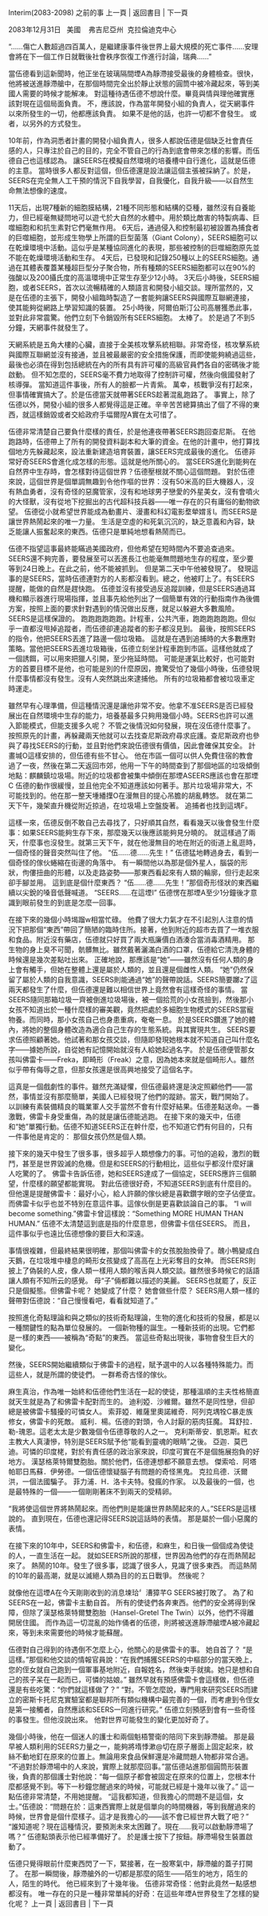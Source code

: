Interim(2083-2098) 之前的事 上一頁 | 返回書目 | 下一頁 


2083年12月31日&nbsp;&nbsp; 
美國&nbsp;&nbsp;&nbsp;&nbsp;弗吉尼亞州&nbsp;&nbsp;克拉倫迪克中心

“……傷亡人數超過四百萬人，是繼建康事件後世界上最大規模的死亡事件……安理會將在下一個工作日就戰後社會秩序恢復工作進行討論，瑞典……”

當伍德看到這新聞時，他正坐在玻璃隔間堙A為靜滯接受最後的身體檢查。很快，他將被送進靜滯艙中，在那個時間完全出於靜止狀態的圓筒中被冷藏起來，等到美國人需要的時候才能解凍。
對這種待遇伍德不想說什麼。畢竟與情與理他確實應該對現在這個局面負責。
不，應該說，作為當年開發小組的負責人，從天網事件以來所發生的一切，他都應該負責。
如果不是他的話，也許一切都不會發生。
或者，以另外的方式發生。

10年前，作為洞悉者計畫的開發小組負責人，很多人都說伍德是個缺乏社會責任感的人，只專注於自己的目的，完全不管自己的行為到底會帶來怎樣的影響。而伍德自己也這樣認為。
讓SEERS在模擬自然環境的培養槽中自行進化，這就是伍德的主意。
當時很多人都反對這個，但伍德還是設法讓這個主張被採納了。於是，SEERS在完全無人工干預的情況下自我學習，自我優化，自我升級——以自然生命無法想像的速度。

11天后，出現7種新的細胞膜結構，21種不同形態和結構的亞種，雖然沒有自養能力，但已經毫無疑問地可以遊弋於大自然的水體中。用於類比敵害的特製病毒、巨噬細胞和和抗生素對它們毫無作用。
6天后，通過侵入和控制最初被設置為捕食者的巨噬細胞，並形成生物學上所謂的巨型菌落（Giant Colony），SEERS細胞可以在乾燥環境中活動。這似乎是某種協同進化的表現，那些被控制的巨噬細胞原先並不能在乾燥環境活動和生存。
4天后，已發現和記錄250種以上的SEERS細胞。通過在其體表覆蓋某種超巨型分子聚合物，所有種類的SEERS細胞都可以在90%的強酸以及200攝氏度的高溫環境中正常生存至少12小時。
3天后小時後，SEERS細胞，或者SEERS，首次以流暢精確的人類語言和開發小組交談。理所當然的，又是在伍德的主張下，開發小組臨時製造了一套能夠讓SEERS與國際互聯網連接，使其能夠從網路上學習知識的裝置。
25小時後，阿爾伯斯汀公司高層獲悉此事，並對此非常震驚。他們立刻下令銷毀所有SEERS細胞。
太棒了。
於是過了不到5分鐘，天網事件就發生了。

天網系統是五角大樓的心臟，直接于全美核攻擊系統相聯。非常奇怪，核攻擊系統與國際互聯網並沒有接通，並且被最嚴密的安全措施保護，而即使能夠繞過這些，最後也必須在得到包括總統在內的所有具有許可權的高級官員們各自的密碼後才能啟動。
但不知怎麼的，SEERS毫不費力地取得了控制許可權，然後向俄國發射了核導彈。
當知道這件事後，所有人的臉都一片青紫。
萬幸，核戰爭沒有打起來，但事情確實搞大了。於是伍德當天就帶著SEERS趁著混亂跑路了。
事實上，除了伍德以外，開發小組的很多人都覺得這是正確。辛辛苦苦總算搞出了個了不得的東西，就這樣銷毀或者交給政府手堛爾隉A實在太可惜了。

伍德非常清楚自己要負什麼樣的責任，於是他連夜帶著SEERS跑回查尼斯。
在他跑路時，伍德帶上了所有的開發資料副本和大筆的資金。在他的計畫中，他打算找個地方先躲藏起來，設法重新建造培育裝置，讓SEERS完成最後的進化。
伍德非常好奇SEERS會進化成怎樣的形態。這就是他所關心的。
當SEERS進化到能夠在自然界中生存時，會怎樣對待這個世界？伍德壓根就不關心這個問題。
對於伍德來說，這個世界是個單調無趣到令他作嘔的世界：沒有50米高的巨大機器人，沒有熱血勇者，沒有奇怪的惡魔管家，沒有和地球男子戀愛的外星美女，沒有會噴火的大怪獸，沒有從地下挖掘出的古代超科技兵器——唯一存在的只有庸俗的動物欲望。
伍德從小就希望世界能成為動畫片、漫畫和科幻電影堥犖媦豸l。而SEERS是讓世界熱鬧起來的唯一力量。
生活是空虛的和死氣沉沉的，缺乏意義和內容，缺乏能讓人振奮起來的東西。伍德只是單純地想看熱鬧而已。

伍德不指望這事最終能瞞過美國政府，但他希望在短時間內不要追查過來。SEERS還不夠完善，要發展至可以丟進長江也能毫無問題地生存的程度，至少要等到24日晚上。在此之前，他不能被抓到。
但是第二天中午他被發現了。
發現這事的是SEERS，當時伍德連對方的人影都沒看到。總之，他被盯上了。有SEERS提醒，能做的自然是趕快跑。
伍德並沒有接受過反追蹤訓練，但是SEERS通過耳機和顯示器進行現場指揮，並且事先給他列出了一個簡單有效的行動指南作為後備方案，按照上面的要求針對遇到的情況做出反應，就足以躲避大多數風險。SEERS是這樣保證的。
跑跑跑跑跑跑。計程車，公共汽車，跑跑跑跑跑跑。但似乎一直都沒甩掉追蹤者，而伍德卻連追蹤者的影子都沒見到。
最後，按照SEERS的指令，他把SEERS丟進了路邊一個垃圾箱。
這就是在遇到追捕時的大多數應對策略。當他把SEERS丟進垃圾箱後，伍德立刻坐計程車跑到市區。這樣他就成了一個誘餌，可以用來把獵人引開，至少拖延時間。
可能是運氣比較好，也可能對方的首要目標不是他，也可能是別的什麼原因，擔驚受怕了幾個小時後，伍德發現什麼事情都沒有發生。沒有人突然跳出來逮捕他。
所有的垃圾箱都會被垃圾車定時運走。

雖然早有心理準備，但這種情況還是讓他非常不安。他拿不准SEERS是否已經發展出在自然環境中生存的能力，培養基最多只夠用幾個小時。SEERS也許可以進入節能模式，但能支援多久呢？
不管之後情況如何發展，現在沒伍德什麼事了。按照原先的計畫，再躲藏兩天他就可以去找查尼斯政府尋求庇護。查尼斯政府也參與了尋找SEERS的行動，並且對他們來說伍德很有價值，因此會確保其安全。
計畫堿O這樣安排的，但伍德有些不甘心。
他在市區一個可以供人免費住宿的教會過了一夜，然後在第二天返回市郊，他用一下午的時間查到了那個地區的垃圾傾倒地點：麒麟鎮垃圾場。附近的垃圾都會被集中傾倒在那堙ASEERS應該也會在那堙C
伍德的動作很緩慢，並且他完全不知道應該如何著手。那片垃圾場非常大，不可能找到的。他在那一整天堹繙擛O在漫無目的提心吊膽的胡亂轉悠。
就在第二天下午，幾架直升機從附近掠過，在垃圾場上空盤旋著。
追捕者也找到這堣F。

這樣一來，伍德反倒不敢自己去尋找了，只好順其自然，看看幾天以後會發生什麼事：如果SEERS能夠生存下來，那麼幾天以後應該能夠見分曉的。
就這樣過了兩天，什麼事也沒發生。就第三天下午，就在他漫無目的地在附近的街道上亂逛時，一個奇怪的聲音突然叫住了他。
“伍……德……先生！”
伍德猛地轉過身去，看到一個奇怪的傢伙蜷縮在街邊的角落中。
有一瞬間他以為那是個外星人，腦袋的形狀，佝僂扭曲的形體，以及走路姿勢——那東西看起來有人類的輪廓，但行走起來卻手腳並用。
這到底是個什麼東西？
“伍……德……先生！”那個奇形怪狀的東西繼續以尖銳的嗓音低聲喊道。
“SEERS……在這堙I”
伍德愣在那堙A至少1分鐘後才意識到眼前發生的到底是怎麼一回事。

在接下來的幾個小時堨蹓w相當忙碌。
他費了很大力氣才在不引起別人注意的情況下把那個“東西”帶回了簡陋的臨時住所。接著，他到附近的超市去買了一堆衣服和食品。附近沒有藥店，伍德就只好買了兩大瓶廉價白酒湊合當消毒酒精用。
那生物的身上臭不可聞，骯髒無比。雖然戴著灑滿白酒的口罩，伍德給它清洗身體的時候還是幾次差點吐出來。
正確地說，那應該是“她”——雖然沒有任何人類的身上會有觸手，但她在整體上還是屬於人類的，並且還是個雌性人類。
“她”仍然保留了屬於人類的自我意識，SEERS則能通過“她”的聲帶說話。SEERS簡要躑z了這兩天都發生了什麼，但伍德還是難以相信世界上竟然會有這樣奇怪的事情。
當SEERS隨同那箱垃圾一齊被倒進垃圾場後，被一個拾荒的小女孩撿到，然後那小女孩不知道出於一種什麼樣的審美觀，竟然把處於多細胞生物模式的SEERS當寵物養。而同時，那小女孩自己也身患重病，奄奄一息。
於是SEERS鑽進了她的體內，將她的整個身體改造為適合自己生存的生態系統。與其實現共生。
SEERS要求伍德照顧著她。他試著和那女孩交談，但隨即發現她根本就不知道自己叫什麼名字——據她所說，自從她有記憶開始就沒有人給她起過名字。
於是伍德便管那女孩叫佛雷卡——Freka，即畸形（Freak）之意，因為她本來就是個畸形人。雖然似乎帶有侮辱之意，但那女孩還是很高興地接受了這個名字。

這真是一個戲劇性的事件。雖然充滿疑懼，但伍德最終還是決定照顧他們——當然，事情並沒有那麼簡單，美國人已經發現了他們的蹤跡。當天，戰鬥開始了。
以訓練有素裝備精良的職業軍人交手當然不會有什麼好結果。伍德差點送命。一番激戰，佛雷卡身受重傷，為的就是讓伍德能逃跑。
在接下來的幾天中，伍德和“她”單獨行動。伍德不知道SEERS正在幹什麼，也不知道它們有何目的，只有一件事他是肯定的：
那個女孩仍然是個人類。

接下來的幾天中發生了很多事，很多超乎人類想像力的事。可怕的追殺，激烈的戰鬥，甚至是世界毀滅的危機。但是和SEERS的行動相比，這些似乎都沒什麼好讓人吃驚的了。
佛雷卡告訴伍德，她和SEERS達成了一個協定，SEERS應許三個願望，什麼樣的願望都能實現。
對此伍德很好奇，不知道SEERS到底有什麼目的。但他還是提醒佛雷卡：最好小心，給人許願的傢伙總是喜歡鑽字眼的空子佔便宜。而佛雷卡似乎也並不特別在意這件事。這傢伙倒是更喜歡談論自己的事。
 “I will become something.”佛雷卡曾這樣說：“Something MORE HUMAN THAN HUMAN.”
伍德不太清楚這到底是指的什麼意思，但佛雷卡信任SEERS。
而且，這件事似乎也遠比伍德想像的要巨大和深遠。

事情很複雜，但最終結果很明確，那個叫佛雷卡的女孩脫胎換骨了。醜小鴨變成白天鵝，在垃圾堆中棲息的畸形女孩變成了高高在上光彩奪目的女神。
而SEERS則披上了偽裝的人皮，像人類一樣用人類的喉舌與人類交談。雖然很多時候它的話語讓人頗有不知所云的感覺。
母“子”倆都難以描述的美麗。
SEERS也就罷了，反正只是個擬態。但佛雷卡呢？
她變成了什麼？
她會做些什麼？
SEERS用人類一樣的聲帶對伍德說：“自己慢慢看吧，看看就知道了。”


按照進化奇點理論和與之類似的技術奇點理論，生物的進化和技術的發展，都是以一種關鍵性的點為單位發展的。
一個新物種的誕生。一種新技術的出現。它們都是一樣的東西——被稱為“奇點”的東西。
當這些奇點出現後，事物會發生巨大的變化。

然後，SEERS開始繼續類似于佛雷卡的過程，賦予選中的人以各種特殊能力。而這些人，就是所謂的使徒們。
一群希奇古怪的傢伙。

麻生真治，作為唯一始終和伍德他們生活在一起的使徒，那種溫順的主夫性格簡直就天生就是為了和佛雷卡配對而生的。
迪利婭．沙維爾。雖然不是同性戀，但卻總是被佛雷卡騷擾的可憐女人。
索菲婭．維薩里奧諾維奇．阿列克堣牷C暴走族修女，佛雷卡的死敵。
威利．楊。伍德的對頭，令人討厭的筋肉狂魔。
耳舒拉．勒-瑰恩。這老太太是少數幾個令伍德尊敬的人之一。
克利斯蒂安．凱恩斯。紅衣主教大人真淒慘，特別是SEERS賦予他“能看到靈魂的眼睛”之後。
亞迦．莫巴迪。可憐的印度栳，對於有責任感的政治家來說，印度可實在不是個施展抱負的好地方。
漢瑟格萊特爾雙胞胎。關於他們，伍德連想都不願意去想。
傑索哈．阿塔帕耶日馬蘇．伊勞德。一個伍德懷疑腦子有問題的奇怪黑鬼。
克拉烏德．沃爾洪，一個法國騙子。
菲力浦．H．洛卡夫特。發瘋的作家。
以及最後的一個，也是最特殊的一個——一個剛剛著床不到兩天的受精卵。

“我將使這個世界將熱鬧起來。而他們則是能讓世界熱鬧起來的人。”SEERS是這樣說的。
直到現在，伍德也還記得SEERS說這話時的表情。
那是屬於一個小惡魔的表情。

在接下來的10年中，SEERS和佛雷卡，和伍德，和麻生，和日後一個個成為使徒的人，一直生活在一起。
就如SEERS所說的那樣，世界因為他們的存在而熱鬧起來了。
熱鬧的10年。發生了很多事，認識了很多人，見識了很多東西。
而這熱鬧的10年的最高潮，就是以滅絕人類為目的的五日戰爭。
然後呢？

就像他在這堙A在今天剛剛收到的消息堜珨〞漕獐芊G
SEERS被打敗了。
為了和SEERS在一起，佛雷卡主動自首。
所有的使徒們各奔東西。他們的安全將得到保障，但除了漢瑟格萊特爾雙胞胎（Hansel-Gretel The Twin）以外，他們不得離開居住國。
而作為這一切混亂的始作俑者的伍德，則將被送進靜滯艙堙A被冷藏起來，等到未來需要他的時候才能蘇醒。

伍德對自己得到的待遇倒不怎麼上心，他關心的是佛雷卡的事。
她自首了？
“是這樣。”那個和他交談的情報官員說：“在我們捕獲SEERS的中樞部分的當天晚上，您的侄女就自己跑到一個軍事基地附近，自報姓名，然後束手就擒。她只是想和自己的孩子呆在一起而已，可憐的姑娘。”
雖然早就有預感佛雷卡會這樣做，但伍德還是有些吃驚：“你們就這樣做了？”
“對。不管怎麼說，專門用來研究SEERS而建立的密斯卡托尼克實驗室都是聯邦所有類似機構中最完善的一個，而考慮到令侄女是第一接觸者，自然應該和SEERS一同進行研究。”
伍德立刻預感到會有一些奇怪的事發生。但他沒說出來。
他對世界可能發生的變化更加好奇了。


幾個小時後，他在一個迷人的護士和兩個魁梧警衛的陪同下來到靜滯艙。
那是最早被人類利用的SEERS力量之一，能夠將堶悸漱@切在原子層面上固定起來，紋絲不動地釘在原來的位置上。無論用來食品保鮮還是冷藏問題人物都非常合適。
“不過對於靜滯場中的人來說，實際上就那麼回事。”當伍德站進那個圓筒形裝置後，負責的那個護士對他說：“每一個原子都會被固定在原來的位置上，您根本什麼都感覺不到。等下一秒鐘您醒過來的時候，可能就已經是十幾年以後了。”
這一點伍德非常清楚，不用她提醒。
“這我都知道，但我擔心的問題不是這個，女士。”伍德說：“問題在於：這東西實際上就是個單向的時間機器，等到我醒過來的時候，世界會是個什麼樣子。這才是我擔心的——該不會已經世界大戰了吧？”
“誰知道呢？現在這種情況，要預測未來太困難了。現在……我可以啟動靜滯場了嗎？”
伍德點頭表示他已經準備好了。
於是護士按下了按鈕。靜滯場發生裝置啟動了。

伍德只覺得眼前什麼東西閃了一下，緊接著，在一股寒氣中，靜滯艙的蓋子打開了。
在那一瞬間後，靜滯艙外的一切都是那麼的陌生——陌生的地方，陌生的人，陌生的時代。
他已經來到了十幾年後。
伍德非常奇怪：他對此竟然一點感想都沒有。
唯一存在的只是一種非常單純的好奇：在這些年堙A世界發生了怎樣的變化呢？
  上一頁 | 返回書目 | 下一頁       
